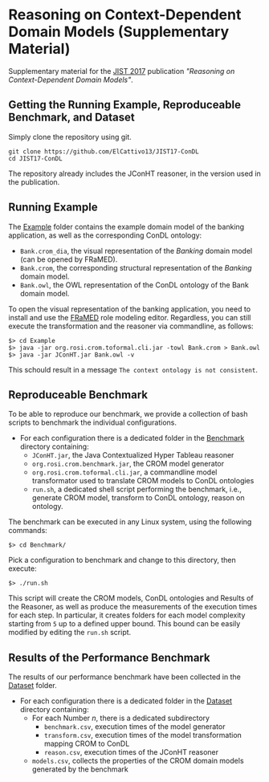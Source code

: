 # Reasoning on Context-Dependent Domain Models (Supplementary Material)

Supplementary material for the [JIST 2017](http://www.ict.griffith.edu.au/aist/jist2017/JIST.php?id=home) publication *"Reasoning on Context-Dependent Domain Models"*.

## Getting the Running Example, Reproduceable Benchmark, and Dataset

Simply clone the repository using git.

~~~{.bash}
git clone https://github.com/ElCattivo13/JIST17-ConDL
cd JIST17-ConDL
~~~

The repository already includes the JConHT reasoner, in the version used in the publication.

## Running Example

The [Example](Example/) folder contains the example domain model of the banking application, as well as the corresponding ConDL ontology:

* `Bank.crom_dia`, the visual representation of the *Banking* domain model (can be opened by FRaMED).
* `Bank.crom`, the corresponding structural representation of the *Banking* domain model.
* `Bank.owl`, the OWL representation of the ConDL ontology of the Bank domain model.

To open the visual representation of the banking application, you need to install and use the [FRaMED](https://github.com/leondart/FRaMED) role modeling editor. Regardless, you can still execute the transformation and the reasoner via commandline, as follows:

~~~{.bash}
$> cd Example
$> java -jar org.rosi.crom.toformal.cli.jar -towl Bank.crom > Bank.owl
$> java -jar JConHT.jar Bank.owl -v
~~~

This schould result in a message `The context ontology is not consistent`.

## Reproduceable Benchmark

To be able to reproduce our benchmark, we provide a collection of bash scripts to benchmark the individual configurations.

* For each configuration there is a dedicated folder in the [Benchmark](Benchmark/) directory containing:
    * `JConHT.jar`, the Java Contextualized Hyper Tableau reasoner
    * `org.rosi.crom.benchmark.jar`, the CROM model generator 
    * `org.rosi.crom.toformal.cli.jar`, a commandline model transformator used to translate CROM models to ConDL ontologies
    * `run.sh`, a dedicated shell script performing the benchmark, i.e., generate CROM model, transform to ConDL ontology, reason on ontology.
    
The benchmark can be executed in any Linux system, using the following commands:
    
~~~{.bash}
$> cd Benchmark/
~~~

Pick a configuration to benchmark and change to this directory, then execute:

~~~{.bash}
$> ./run.sh
~~~

This script will create the CROM models, ConDL ontologies and Results of the Reasoner, as well as produce the measurements of the execution times for each step. In particular, it creates folders for each model complexity starting from `5` up to a defined upper bound. This bound can be easily modified by editing the `run.sh` script.

## Results of the Performance Benchmark

The results of our performance benchmark have been collected in the [Dataset](Dataset/) folder.

* For each configuration there is a dedicated folder in the [Dataset](Dataset/) directory containing:
    * For each Number *n*, there is a dedicated subdirectory
        * `benchmark.csv`, execution times of the model generator
        * `transform.csv`, execution times of the model transformation mapping CROM to ConDL
        * `reason.csv`, execution times of the JConHT reasoner
    * `models.csv`, collects the properties of the CROM domain models generated by the benchmark
